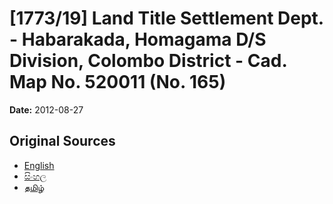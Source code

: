 # [1773/19] Land Title Settlement Dept. - Habarakada, Homagama D/S Division, Colombo District - Cad. Map No. 520011 (No. 165)

**Date:** 2012-08-27

## Original Sources

- [English](https://documents.gov.lk/view/extra-gazettes/2012/8/1773-19_E.pdf)
- [සිංහල](https://documents.gov.lk/view/extra-gazettes/2012/8/1773-19_S.pdf)
- [தமிழ்](https://documents.gov.lk/view/extra-gazettes/2012/8/1773-19_T.pdf)
